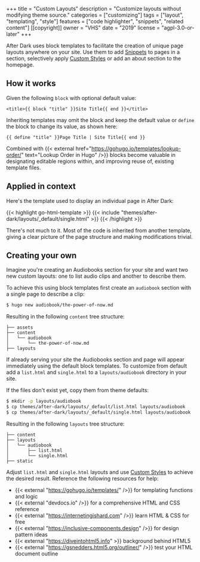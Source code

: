 +++
title = "Custom Layouts"
description = "Customize layouts without modifying theme source."
categories = ["customizing"]
tags = ["layout", "templating", "style"]
features = ["code highlighter", "snippets", "related content"]
[[copyright]]
  owner = "VHS"
  date = "2019"
  license = "agpl-3.0-or-later"
+++

After Dark uses block templates to facilitate the creation of unique page layouts anywhere on your site. Use them to add [Snippets](../snippets) to pages in a section, selectively apply [Custom Styles](../custom-styles) or add an about section to the homepage.

## How it works

Given the following `block` with optional default value:

```go-html-template
<title>{{ block "title" }}Site Title{{ end }}</title>
```

Inheriting templates may omit the block and keep the default value or `define` the block to change its value, as shown here:

```go-html-template
{{ define "title" }}Page Title | Site Title{{ end }}
```

Combined with {{< external href="https://gohugo.io/templates/lookup-order/" text="Lookup Order in Hugo" />}} blocks become valuable in designating editable regions within, and improving reuse of, existing template files.

## Applied in context

Here's the template used to display an individual page in After Dark:

{{< highlight go-html-template >}}
{{< include "themes/after-dark/layouts/_default/single.html" >}}
{{< /highlight >}}

There's not much to it. Most of the code is inherited from another template, giving a clear picture of the page structure and making modifications trivial.

## Creating your own

Imagine you're creating an Audiobooks section for your site and want two new custom layouts: one to list audio clips and another to describe them.

To achieve this using block templates first create an `audiobook` section with a single page to describe a clip:

```sh
$ hugo new audiobook/the-power-of-now.md
```

Resulting in the following `content` tree structure:

```
├── assets
├── content
│   └── audiobook
│       └── the-power-of-now.md
├── layouts
```

If already serving your site the Audiobooks section and page will appear immediately using the default block templates. To customize from default add a `list.html` and `single.html` to a `layouts/audiobook` directory in your site.

If the files don't exist yet, copy them from theme defaults:

```sh
$ mkdir -p layouts/audiobook
$ cp themes/after-dark/layouts/_default/list.html layouts/audiobook
$ cp themes/after-dark/layouts/_default/single.html layouts/audiobook
```

Resulting in the following `layouts` tree structure:

```
├── content
├── layouts
│   └── audiobook
│       ├── list.html
│       └── single.html
├── static
```

Adjust `list.html` and `single.html` layouts and use [Custom Styles](../custom-styles) to achieve the desired result. Reference the following resources for help:

- {{< external "https://gohugo.io/templates/" />}} for templating functions and logic
- {{< external "devdocs.io" />}} for a comprehensive HTML and CSS reference
- {{< external "https://internetingishard.com" />}} learn HTML & CSS for free
- {{< external "https://inclusive-components.design" />}} for design pattern ideas
- {{< external "https://diveintohtml5.info" >}} background behind HTML5
- {{< external "https://gsnedders.html5.org/outliner/" />}} test your HTML document outline
